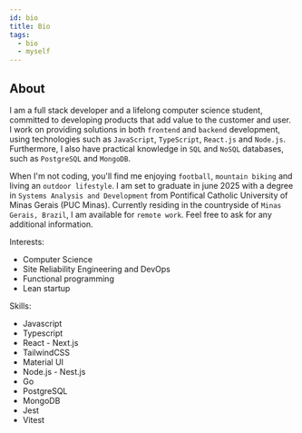 ```yaml
---
id: bio
title: Bio
tags:
  - bio
  - myself
---
```


## About

I am a full stack developer and a lifelong computer science student, committed to developing products that add value to the customer and user. I work on providing solutions in both `frontend` and `backend` development, using technologies such as `JavaScript`, `TypeScript`, `React.js` and `Node.js`. Furthermore, I also have practical knowledge in `SQL` and `NoSQL` databases, such as `PostgreSQL` and `MongoDB`. 

When I'm not coding, you'll find me enjoying `football`, `mountain biking` and living an `outdoor lifestyle`. I am set to graduate in june 2025 with a degree in `Systems Analysis and Development` from Pontifical Catholic University of Minas Gerais (PUC Minas). Currently residing in the countryside of `Minas Gerais, Brazil`, I am available for `remote work`. Feel free to ask for any additional information.

Interests:
- Computer Science 
- Site Reliability Engineering and DevOps
- Functional programming
- Lean startup

Skills:
- Javascript
- Typescript
- React - Next.js
- TailwindCSS
- Material UI
- Node.js - Nest.js
- Go
- PostgreSQL
- MongoDB
- Jest
- Vitest